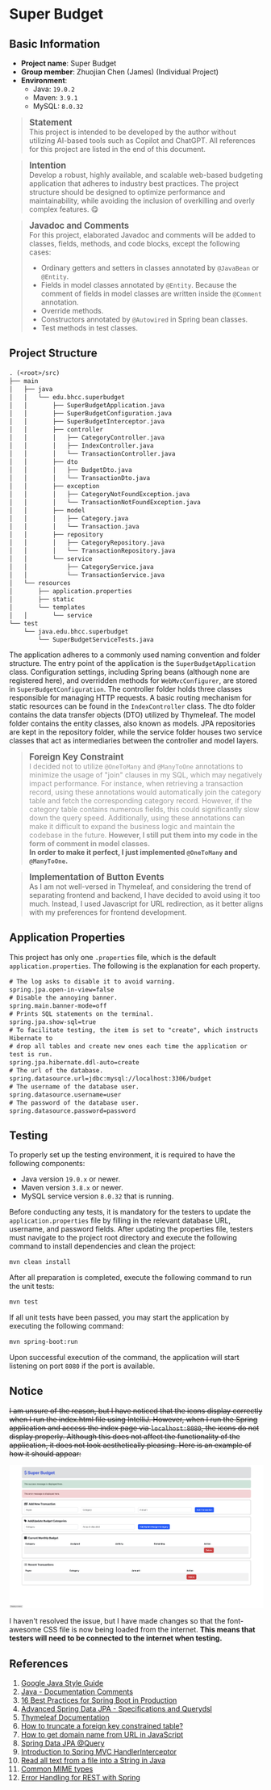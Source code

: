 # Super Budget

## Basic Information

* **Project name**: Super Budget
* **Group member**: Zhuojian Chen (James) (Individual Project)
* **Environment**:
    * Java: `19.0.2`
    * Maven: `3.9.1`
    * MySQL: `8.0.32`

> <span style="font-size: 1.2em; font-weight: bold;">Statement</span> \
> This project is intended to be developed by the author without utilizing AI-based tools such as Copilot and ChatGPT.
> All references for this project are listed in the end of this document.

> <span style="font-size: 1.2em; font-weight: bold;">Intention</span> \
> Develop a robust, highly available, and scalable web-based budgeting application that adheres to industry best
> practices. The project structure should be designed to optimize performance and maintainability, while avoiding the
> inclusion of overkilling and overly complex features. 😋

> <span style="font-size: 1.2em; font-weight: bold;">Javadoc and Comments</span> \
> For this project, elaborated Javadoc and comments will be added to classes, fields, methods, and code blocks,
> except the following cases:
> * Ordinary getters and setters in classes annotated by `@JavaBean` or `@Entity`.
> * Fields in model classes annotated by `@Entity`. Because the comment of fields in model classes are written inside
    the `@Comment` annotation.
> * Override methods.
> * Constructors annotated by `@Autowired` in Spring bean classes.
> * Test methods in test classes.

## Project Structure

~~~
. (<root>/src)
├── main
│   ├── java
│   │   └── edu.bhcc.superbudget
│   │       ├── SuperBudgetApplication.java
│   │       ├── SuperBudgetConfiguration.java
│   │       ├── SuperBudgetInterceptor.java
│   │       ├── controller
│   │       │   ├── CategoryController.java
│   │       │   ├── IndexController.java
│   │       │   └── TransactionController.java
│   │       ├── dto
│   │       │   ├── BudgetDto.java
│   │       │   └── TransactionDto.java
│   │       ├── exception
│   │       │   ├── CategoryNotFoundException.java
│   │       │   └── TransactionNotFoundException.java
│   │       ├── model
│   │       │   ├── Category.java
│   │       │   └── Transaction.java
│   │       ├── repository
│   │       │   ├── CategoryRepository.java
│   │       │   └── TransactionRepository.java
│   │       └── service
│   │           ├── CategoryService.java
│   │           └── TransactionService.java
│   └── resources
│       ├── application.properties
│       ├── static
│       └── templates
│   │       └── service 
└── test
    └── java.edu.bhcc.superbudget
        └── SuperBudgetServiceTests.java
~~~

The application adheres to a commonly used naming convention and folder structure. The entry point of the application is
the `SuperBudgetApplication` class. Configuration settings, including Spring beans (although none are registered here),
and overridden methods for `WebMvcConfigurer`, are stored in `SuperBudgetConfiguration`. The controller folder holds
three classes responsible for managing HTTP requests. A basic routing mechanism for static resources can be found in the
`IndexController` class. The dto folder contains the data transfer objects (DTO) utilized by Thymeleaf. The model folder
contains the entity classes, also known as models. JPA repositories are kept in the repository folder, while the service
folder houses two service classes that act as intermediaries between the controller and model layers.

> <span style="font-size: 1.2em; font-weight: bold;">Foreign Key Constraint</span> \
> <span style="color: #999;"> I decided not to utilize `@OneToMany` and `@ManyToOne` annotations to minimize the usage
> of "join" clauses in my SQL, which may negatively impact performance. For instance, when retrieving a transaction
> record, using these annotations would automatically join the category table and fetch the corresponding category
> record. However, if the category table contains numerous fields, this could significantly slow down the query speed.
> Additionally, using these annotations can make it difficult to expand the business logic and maintain the codebase in
> the future. **However, I still put them into my code in the form of comment in model classes.** </span> \
> **In order to make it perfect, I just implemented `@OneToMany` and `@ManyToOne`.**

> <span style="font-size: 1.2em; font-weight: bold;">Implementation of Button Events</span> \
> As I am not well-versed in Thymeleaf, and considering the trend of separating frontend and backend, I have decided to
> avoid using it too much. Instead, I used Javascript for URL redirection, as it better aligns with my preferences for
> frontend development.

## Application Properties

This project has only one `.properties` file, which is the default `application.properties`. The following is the
explanation for each property.

~~~properties
# The log asks to disable it to avoid warning.
spring.jpa.open-in-view=false
# Disable the annoying banner.
spring.main.banner-mode=off
# Prints SQL statements on the terminal.
spring.jpa.show-sql=true
# To facilitate testing, the item is set to "create", which instructs Hibernate to 
# drop all tables and create new ones each time the application or test is run.
spring.jpa.hibernate.ddl-auto=create
# The url of the database.
spring.datasource.url=jdbc:mysql://localhost:3306/budget
# The username of the database user.
spring.datasource.username=user
# The password of the database user.
spring.datasource.password=password
~~~

## Testing

To properly set up the testing environment, it is required to have the following components:

* Java version `19.0.x` or newer.
* Maven version `3.8.x` or newer.
* MySQL service version `8.0.32` that is running.

Before conducting any tests, it is mandatory for the testers to update the `application.properties` file by filling in
the relevant database URL, username, and password fields. After updating the properties file, testers must navigate to
the project root directory and execute the following command to install dependencies and clean the project:

~~~bash
mvn clean install
~~~

After all preparation is completed, execute the following command to run the unit tests:

~~~bash
mvn test
~~~

If all unit tests have been passed, you may start the application by executing the following command:

~~~bash
mvn spring-boot:run
~~~

Upon successful execution of the command, the application will start listening on port `8080` if the port is available.

## Notice

<s>I am unsure of the reason, but I have noticed that the icons display correctly when I run the index.html file using
IntelliJ. However, when I run the Spring application and access the index page via `localhost:8080`, the icons do not
display properly. Although this does not affect the functionality of the application, it does not look aesthetically
pleasing. Here is an example of how it should appear:</s>

![index.png](./img/index.png)

I haven't resolved the issue, but I have made changes so that the font-awesome CSS file is now being loaded from the
internet. **This means that testers will need to be connected to the internet when testing.**

## References

1. [Google Java Style Guide](https://google.github.io/styleguide/javaguide.html)
2. [Java - Documentation Comments](https://www.tutorialspoint.com/java/java_documentation.htm)
3. [16 Best Practices for Spring Boot in Production](https://www.springcloud.io/post/2022-08/springboot-best-practices)
4. [Advanced Spring Data JPA - Specifications and Querydsl](https://spring.io/blog/2011/04/26/advanced-spring-data-jpa-specifications-and-querydsl)
5. [Thymeleaf Documentation](https://www.thymeleaf.org/documentation.html)
6. [How to truncate a foreign key constrained table?](https://stackoverflow.com/questions/5452760/how-to-truncate-a-foreign-key-constrained-table)
7. [How to get domain name from URL in JavaScript](https://www.javatpoint.com/how-to-get-domain-name-from-url-in-javascript#:~:text=The%20most%20straightforward%20way%20to,location.)
8. [Spring Data JPA @Query](https://www.baeldung.com/spring-data-jpa-query)
9. [Introduction to Spring MVC HandlerInterceptor](https://www.baeldung.com/spring-mvc-handlerinterceptor)
10. [Read all text from a file into a String in Java](https://www.techiedelight.com/read-all-text-from-file-into-string-java/#:~:text=To%20read%20all%20the%20bytes,with%20a%20charset%20for%20decoding)
11. [Common MIME types](https://developer.mozilla.org/en-US/docs/Web/HTTP/Basics_of_HTTP/MIME_types/Common_types)
12. [Error Handling for REST with Spring](https://www.baeldung.com/exception-handling-for-rest-with-spring)